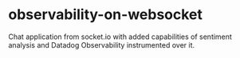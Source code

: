 # observability-on-websocket
Chat application from socket.io with added capabilities of sentiment analysis and Datadog Observability instrumented over it.
